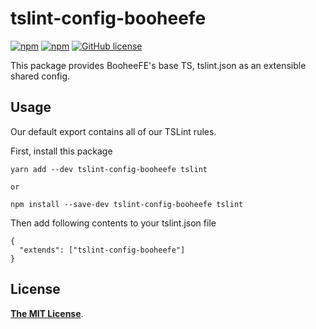 # tslint-config-booheefe

[![npm](https://img.shields.io/npm/v/tslint-config-booheefe.svg)](https://www.npmjs.com/package/tslint-config-booheefe)
[![npm](https://img.shields.io/npm/dt/tslint-config-booheefe.svg)](https://www.npmjs.com/package/tslint-config-booheefe)
[![GitHub license](https://img.shields.io/github/license/BooheeFE/tslint-config-booheefe.svg)](https://github.com/BooheeFE/tslint-config-booheefe/blob/master/LICENSE)

This package provides BooheeFE's base TS, tslint.json as an extensible shared config.

## Usage

Our default export contains all of our TSLint rules.

First, install this package

```shell
yarn add --dev tslint-config-booheefe tslint

or

npm install --save-dev tslint-config-booheefe tslint
```

Then add following contents to your tslint.json file

```
{
  "extends": ["tslint-config-booheefe"]
}
```

## License

[**The MIT License**](LICENSE).

